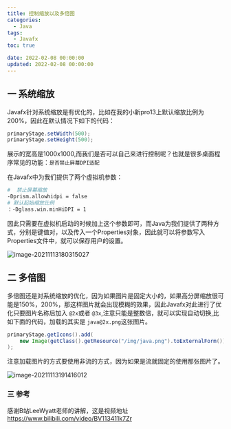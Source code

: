 ```yaml
---
title: 控制缩放以及多倍图
categories:
  - Java
tags: 
  - Javafx
toc: true

date: 2022-02-08 00:00:00
updated: 2022-02-08 00:00:00
---
```

## 一 系统缩放

Javafx针对系统缩放是有优化的，比如在我的小新pro13上默认缩放比例为200%，因此在默认情况下如下的代码：

```java
primaryStage.setWidth(500);
primaryStage.setHeight(500);
```

展示的宽高是1000x1000,而我们是否可以自己来进行控制呢？也就是很多桌面程序常见的功能：`是否禁止屏幕DPI适配`

在Javafx中为我们提供了两个虚拟机参数：

```sh
#  禁止屏幕缩放
-Dprism.allowhidpi = false
# 默认起始缩放比例
：-Dglass.win.minHiDPI = 1
```

因此只需要在虚拟机启动的时候加上这个参数即可，而Java为我们提供了两种方式，分别是键值对，以及传入一个Properties对象，因此就可以将参数写入Properties文件中，就可以保存用户的设置。

![image-20211113180315027](https://md.yangcc.top/image-20211113180315027.png)

## 二 多倍图

多倍图还是对系统缩放的优化，因为如果图片是固定大小的，如果高分屏缩放很可能是150%，200%，那这样图片就会出现模糊的效果，因此Javafx对此进行了优化只要图片名称后加入 `@2x`或者 `@3x`,注意只能是整数倍，就可以实现自动切换,比如下面的代码，加载的其实是 `java@2x.png`这张图片。

```java
primaryStage.getIcons().add(
    new Image(getClass().getResource("/img/java.png").toExternalForm())
);
```

注意加载图片的方式要使用非流的方式，因为如果是流就固定的使用那张图片了。

![image-20211113191416012](https://md.yangcc.top/image-20211113191416012.png)

### 三 参考

感谢B站LeeWyatt老师的讲解，这是视频地址 https://www.bilibili.com/video/BV113411k7Zr
